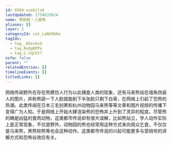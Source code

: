 ```yaml
---
id: 0304-xzebjls6
lastUpdated: 1754633624
name: 熊舔脸・人面熊
aliases: []
layer: 2
categoryId: cat_LwNX9U6m
tagIds:
  - tag__NZec6vQ
  - tag_NvOgRPPx
  - tag_C-tqCEt7
nsfw: false
parent: ""
relatedEntries: []
timelineEvents: []
titledLinks: []
---
```


网络传闻野外在存在熊模仿人行为以此捕食人类的现象，还有马来熊站在墙角伪装人的图片，并称熊舔一下人脸就能削下半张脸只剩下白骨，在网络上引起了恐熊的热潮。此类传闻在日本三毛别罴和杭州动物园马来熊等等文章和图片视频的传播下变得广为人知。于是网络上开始大肆渲染熊的恐怖并上升到了灵异的程度。尽管熊的确是凶猛的食肉动物，这类都市传说却有很大误解，比如熊站立，学人动作实际上是正常现象，不仅是野外，动物园的熊也经常用这种方式来向观众乞食，不仅仅是马来熊，黑熊棕熊等也会这种动作。这类都市传说的兴起可能更多与营销号的讲解方式和恐怖谷效应有关。